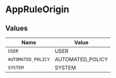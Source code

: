 # AppRuleOrigin


## Values

| Name               | Value              |
| ------------------ | ------------------ |
| `USER`             | USER               |
| `AUTOMATED_POLICY` | AUTOMATED_POLICY   |
| `SYSTEM`           | SYSTEM             |